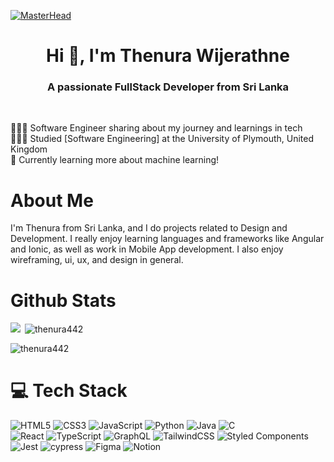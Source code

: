 [![MasterHead](https://firebasestorage.googleapis.com/v0/b/flexi-coding.appspot.com/o/dempgi7-520f8d5f-63d4-4453-8822-dbc149ae27f8.gif?alt=media&token=91c0c7b2-93c3-4029-b011-1a8703c5730d)](https://rishavchanda.io)
<!-- Level 3: Add custom code -->
<h1 align="center">Hi 👋, I'm Thenura Wijerathne</h1>
<h3 align="center">A passionate FullStack Developer from Sri Lanka</h3><br>

👩🏻‍💻 Software Engineer sharing about my journey and learnings in tech<br/>
👩🏻‍🎓 Studied [Software Engineering] at the University of Plymouth, United Kingdom<br/>
💭 Currently learning more about machine learning!<br/>
<!--🎨 Making videos about Computer Science, tech, and productivity on [YouTube](https://www.youtube.com/c/MagdelineHuang)<br/>-->
<!--🌷 #learninginpublic in my [digital garden](https://magdelinehuang.com/)<br/>-->


# About Me

I'm Thenura from Sri Lanka, and I do projects related to Design and Development. I really enjoy learning languages and frameworks like Angular and Ionic, as well as work in Mobile App development. I also enjoy wireframing, ui, ux, and design in general.<br>

# Github Stats

<p>
  <img align="left" 
    src="https://github-readme-stats.vercel.app/api/top-langs?username=thenura442&locale=en&layout=compact&theme=radical alt="thenura442"/>
</p>

<p>&nbsp;<img align="center" src="https://github-readme-stats.vercel.app/api?username=thenura442&locale=en&theme=radical&include_all_commits=true&count_private=true"" alt="thenura442"/></p>

<p><img align="center" src="https://github-readme-streak-stats.herokuapp.com/?user=thenura442&&theme=radical"  alt="thenura442"  /></p>

# 💻 Tech Stack
<!-- Badges from https://github.com/Ileriayo/markdown-badges -->
![HTML5](https://img.shields.io/badge/html5-%23E34F26.svg?style=for-the-badge&logo=html5&logoColor=white)
![CSS3](https://img.shields.io/badge/css3-%231572B6.svg?style=for-the-badge&logo=css3&logoColor=white)
![JavaScript](https://img.shields.io/badge/javascript-%23323330.svg?style=for-the-badge&logo=javascript&logoColor=%23F7DF1E)
![Python](https://img.shields.io/badge/python-3670A0?style=for-the-badge&logo=python&logoColor=ffdd54)
![Java](https://img.shields.io/badge/java-%23ED8B00.svg?style=for-the-badge&logo=openjdk&logoColor=white)
![C](https://img.shields.io/badge/c-%2300599C.svg?style=for-the-badge&logo=c&logoColor=white)<br/>
![React](https://img.shields.io/badge/react-%2320232a.svg?style=for-the-badge&logo=react&logoColor=%2361DAFB)
![TypeScript](https://img.shields.io/badge/typescript-%23007ACC.svg?style=for-the-badge&logo=typescript&logoColor=white)
![GraphQL](https://img.shields.io/badge/-GraphQL-E10098?style=for-the-badge&logo=graphql&logoColor=white)
![TailwindCSS](https://img.shields.io/badge/tailwindcss-%2338B2AC.svg?style=for-the-badge&logo=tailwind-css&logoColor=white)
![Styled Components](https://img.shields.io/badge/styled--components-DB7093?style=for-the-badge&logo=styled-components&logoColor=white)<br/>
![Jest](https://img.shields.io/badge/-jest-%23C21325?style=for-the-badge&logo=jest&logoColor=white)
![cypress](https://img.shields.io/badge/-cypress-%23E5E5E5?style=for-the-badge&logo=cypress&logoColor=058a5e)
![Figma](https://img.shields.io/badge/figma-%23F24E1E.svg?style=for-the-badge&logo=figma&logoColor=white)
![Notion](https://img.shields.io/badge/Notion-%23000000.svg?style=for-the-badge&logo=notion&logoColor=white)

